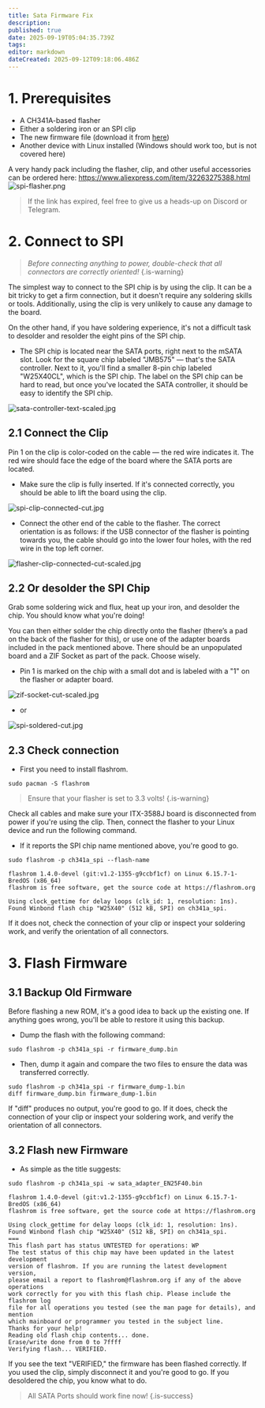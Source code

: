 ```yaml
---
title: Sata Firmware Fix
description: 
published: true
date: 2025-09-19T05:04:35.739Z
tags: 
editor: markdown
dateCreated: 2025-09-12T09:18:06.486Z
---
```


# 1. Prerequisites

- A CH341A-based flasher
- Either a soldering iron or an SPI clip
- The new firmware file (download it from [here](/wiki-itx3588j-pics/satafw/sata_adapter_en25f40.bin))
- Another device with Linux installed (Windows should work too, but is not covered here)

A very handy pack including the flasher, clip, and other useful accessories can be ordered here:
 https://www.aliexpress.com/item/32263275388.html
 ![spi-flasher.png](/wiki-itx3588j-pics/spi-flasher.png)
 >If the link has expired, feel free to give us a heads-up on Discord or Telegram.
 
 # 2. Connect to SPI
>  *Before connecting anything to power, double-check that all connectors are correctly oriented!* 
{.is-warning}



The simplest way to connect to the SPI chip is by using the clip. It can be a bit tricky to get a firm connection, but it doesn't require any soldering skills or tools. Additionally, using the clip is very unlikely to cause any damage to the board.

On the other hand, if you have soldering experience, it's not a difficult task to desolder and resolder the eight pins of the SPI chip.

- The SPI chip is located near the SATA ports, right next to the mSATA slot. Look for the square chip labeled "JMB575" — that's the SATA controller. Next to it, you'll find a smaller 8-pin chip labeled "W25X40CL", which is the SPI chip. The label on the SPI chip can be hard to read, but once you've located the SATA controller, it should be easy to identify the SPI chip.

![sata-controller-text-scaled.jpg](/wiki-itx3588j-pics/sata-controller-text-scaled.jpg)
 ## 2.1 Connect the Clip

Pin 1 on the clip is color-coded on the cable — the red wire indicates it. The red wire should face the edge of the board where the SATA ports are located.
- Make sure the clip is fully inserted. If it's connected correctly, you should be able to lift the board using the clip.

![spi-clip-connected-cut.jpg](/wiki-itx3588j-pics/spi-clip-connected-cut.jpg)

- Connect the other end of the cable to the flasher. The correct orientation is as follows: if the USB connector of the flasher is pointing towards you, the cable should go into the lower four holes, with the red wire in the top left corner.

![flasher-clip-connected-cut-scaled.jpg](/wiki-itx3588j-pics/flasher-clip-connected-cut-scaled.jpg)
 
 
 ## 2.2 Or desolder the SPI Chip
Grab some soldering wick and flux, heat up your iron, and desolder the chip. You should know what you're doing!

You can then either solder the chip directly onto the flasher (there’s a pad on the back of the flasher for this), or use one of the adapter boards included in the pack mentioned above.
There should be an unpopulated board and a ZIF Socket as part of the pack. Choose wisely.

- Pin 1 is marked on the chip with a small dot and is labeled with a "1" on the flasher or adapter board.

![zif-socket-cut-scaled.jpg](/wiki-itx3588j-pics/zif-socket-cut-scaled.jpg)
- or

![spi-soldered-cut.jpg](/wiki-itx3588j-pics/spi-soldered-cut.jpg)

## 2.3 Check connection
- First you need to install flashrom.
```
sudo pacman -S flashrom
```

> Ensure that your flasher is set to 3.3 volts!
{.is-warning}

Check all cables and make sure your ITX-3588J board is disconnected from power if you're using the clip.
Then, connect the flasher to your Linux device and run the following command.
- If it reports the SPI chip name mentioned above, you're good to go.
```
sudo flashrom -p ch341a_spi --flash-name
```

```
flashrom 1.4.0-devel (git:v1.2-1355-g9ccbf1cf) on Linux 6.15.7-1-BredOS (x86_64)
flashrom is free software, get the source code at https://flashrom.org

Using clock_gettime for delay loops (clk_id: 1, resolution: 1ns).
Found Winbond flash chip "W25X40" (512 kB, SPI) on ch341a_spi.
```
If it does not, check the connection of your clip or inspect your soldering work, and verify the orientation of all connectors.

# 3. Flash Firmware

## 3.1 Backup Old Firmware
Before flashing a new ROM, it's a good idea to back up the existing one.
If anything goes wrong, you'll be able to restore it using this backup.

- Dump the flash with the following command:
```
sudo flashrom -p ch341a_spi -r firmware_dump.bin
```
- Then, dump it again and compare the two files to ensure the data was transferred correctly.
```
sudo flashrom -p ch341a_spi -r firmware_dump-1.bin
diff firmware_dump.bin firmware_dump-1.bin
```
If "diff" produces no output, you're good to go.
If it does, check the connection of your clip or inspect your soldering work, and verify the orientation of all connectors.

## 3.2 Flash new Firmware
- As simple as the title suggests:
```
sudo flashrom -p ch341a_spi -w sata_adapter_EN25F40.bin 
```

```
flashrom 1.4.0-devel (git:v1.2-1355-g9ccbf1cf) on Linux 6.15.7-1-BredOS (x86_64)
flashrom is free software, get the source code at https://flashrom.org

Using clock_gettime for delay loops (clk_id: 1, resolution: 1ns).
Found Winbond flash chip "W25X40" (512 kB, SPI) on ch341a_spi.
===
This flash part has status UNTESTED for operations: WP
The test status of this chip may have been updated in the latest development
version of flashrom. If you are running the latest development version,
please email a report to flashrom@flashrom.org if any of the above operations
work correctly for you with this flash chip. Please include the flashrom log
file for all operations you tested (see the man page for details), and mention
which mainboard or programmer you tested in the subject line.
Thanks for your help!
Reading old flash chip contents... done.
Erase/write done from 0 to 7ffff
Verifying flash... VERIFIED.
```


If you see the text "VERIFIED," the firmware has been flashed correctly. If you used the clip, simply disconnect it and you're good to go. If you desoldered the chip, you know what to do.


> All SATA Ports should work fine now!
{.is-success}
